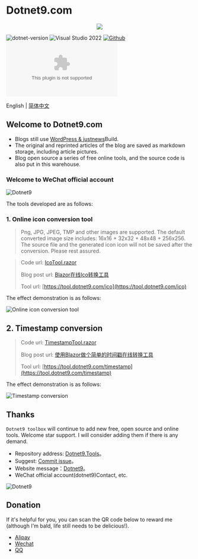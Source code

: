 # Dotnet9.com

<div align="center"><img src="https://raw.githubusercontent.com/dotnet9/dotnet9.com/main/src/Dotnet9.Tools.Web/wwwroot/logo.png"/></div>

 ![dotnet-version](https://img.shields.io/badge/.NET%207.0-blue)  ![Visual Studio 2022](https://img.shields.io/badge/Visual%20Studio%20-2022-blueviolet)  [![Github](https://img.shields.io/badge/%20-github-%2324292e)](https://github.com/dotnet9/dotnet9.com) [![Github stars](https://img.shields.io/github/stars/dotnet9/dotnet9.com)](https://github.com/dotnet9/dotnet9.coms/stargazers)

English | [简体中文](./README-zh_CN.md)

## Welcome to Dotnet9.com

- Blogs still use [WordPress & justnews](https://www.wpcom.cn/?ref=4807)Build.
- The original and reprinted articles of the blog are saved as markdown storage, including article pictures.
- Blog open source a series of free online tools, and the source code is also put in this warehouse.

### Welcome to WeChat official account

![Dotnet9](https://raw.githubusercontent.com/dotnet9/dotnet9.com/main/src/Dotnet9.Tools.Web/wwwroot/doc/blog_contents/wechatpublic.jpg)

The tools developed are as follows:

### 1. Online icon conversion tool

>Png, JPG, JPEG, TMP and other images are supported. The default converted image size includes: 16x16 + 32x32 + 48x48 + 256x256. The source file and the generated icon icon will not be saved after the conversion. Please rest assured.

> Code url: [IcoTool.razor](https://github.com/dotnet9/dotnet9.com/blob/develop/src/Dotnet9.Tools.Web/Pages/Public/ImageTools/IcoTool.razor)
>
> Blog post url: [Blazor在线Ico转换工具](https://dotnet9.com/1715)
>
> Tool url: [https://tool.dotnet9.com/ico](https://tool.dotnet9.com/ico)

The effect demonstration is as follows:

![Online icon conversion tool](https://raw.githubusercontent.com/dotnet9/dotnet9.com/main/src/Dotnet9.Tools.Web/wwwroot/doc/blog_contents/uploads/2022/02/1301.gif)

## 2. Timestamp conversion

>Code url: [TimestampTool.razor](https://github.com/dotnet9/dotnet9.com/blob/develop/src/Dotnet9.Tools.Web/Pages/Public/TimeTools/TimestampTool.razor)
>
>Blog post url: [使用Blazor做个简单的时间戳在线转换工具](https://dotnet9.com/1801)
>
>Tool url: [https://tool.dotnet9.com/timestamp](https://tool.dotnet9.com/timestamp)

The effect demonstration is as follows:

![Timestamp conversion](https://raw.githubusercontent.com/dotnet9/dotnet9.com/main/src/Dotnet9.Tools.Web/wwwroot/doc/blog_contents/uploads/2022/02/1701.jpg)

## Thanks

`Dotnet9 toolbox` will continue to add new free, open source and online tools. Welcome star support. I will consider adding them if there is any demand.

- Repository address: [Dotnet9.Tools](https://github.com/dotnet9/dotnet9.com)。
- Suggest: [Commit issue](https://github.com/dotnet9/dotnet9.com/issues/new)。
- Website message：[Dotnet9](https://dotnet9.com)。
- WeChat official account(dotnet9)Contact, etc.

![Dotnet9](https://gitee.com/dotnet9/dotnet9.com/raw/main/src/Dotnet9.Tools.Web/wwwroot/doc/blog_contents/wechatpublic.jpg)

## Donation

If it's helpful for you, you can scan the QR code below to reward me (although I'm bald, life still needs to be delicious!).

- [Alipay](https://github.com/dotnet9/dotnet9.com/raw/main/src/Dotnet9.Tools.Web/wwwroot/doc/blog_contents/AliPay.jpg)
- [Wechat](https://github.com/dotnet9/dotnet9.com/raw/main/src/Dotnet9.Tools.Web/wwwroot/doc/blog_contents/WeChatPay.jpg)
- [QQ](https://github.com/dotnet9/dotnet9.com/raw/main/src/Dotnet9.Tools.Web/wwwroot/doc/blog_contents/QQPay.jpg)